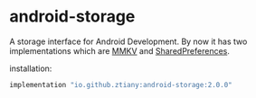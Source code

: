 # android-storage

A storage interface for Android Development. By now it has two implementations which
are [MMKV](https://github.com/tencent/mmkv)
and [SharedPreferences](https://developer.android.com/reference/android/content/SharedPreferences).

installation:

```groovy
implementation "io.github.ztiany:android-storage:2.0.0"
```
